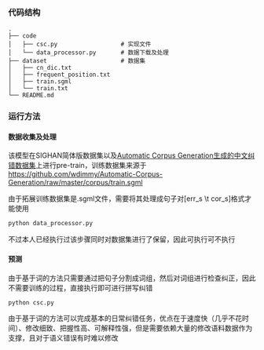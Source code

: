 ### 代码结构

```
.
├── code
│   ├── csc.py					# 实现文件
│   └── data_processor.py		# 数据下载及处理
├── dataset						# 数据集
│   ├── cn_dic.txt				
│   ├── frequent_position.txt	
│   ├── train.sgml				
│   └── train.txt				
└── README.md
```

### 运行方法

#### 数据收集及处理

该模型在SIGHAN简体版数据集以及[Automatic Corpus Generation生成的中文纠错数据集](https://github.com/wdimmy/Automatic-Corpus-Generation/blob/master/corpus/train.sgml)上进行pre-train，训练数据集来源于 https://github.com/wdimmy/Automatic-Corpus-Generation/raw/master/corpus/train.sgml

由于拓展训练数据集是.sgml文件，需要将其处理成句子对[err_s \t cor_s]格式才能使用

```sh
python data_processor.py
```

不过本人已经执行过该步骤同时对数据集进行了保留，因此可执行可不执行

#### 预测

由于基于词的方法只需要通过把句子分割成词组，然后对词组进行检查纠正，因此不需要训练的过程，直接执行即可进行拼写纠错

```sh
python csc.py
```

由于基于词的方法可以完成基本的日常纠错任务，优点在于速度快（几乎不花时间）、修改细致、把握性高、可解释性强，但是需要依赖大量的修改语料数据作为支撑，且对于语义错误有时难以修改